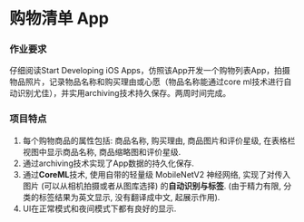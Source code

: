 # 购物清单 App

### 作业要求

仔细阅读Start Developing iOS Apps，仿照该App开发一个购物列表App，拍摄物品照片，记录物品名称和购买理由或心愿（物品名称能通过core ml技术进行自动识别尤佳），并实用archiving技术持久保存。两周时间完成。



### 项目特点

1. 每个购物商品的属性包括: 商品名称, 购买理由, 商品图片和评价星级, 在表格栏视图中显示商品名称, 商品缩略图和评价星级.
2. 通过archiving技术实现了App数据的持久化保存.
3. 通过**CoreML**技术, 使用自带的轻量级 MobileNetV2 神经网络, 实现了对传入图片 (可以从相机拍摄或者从图库选择) 的**自动识别与标签**. (由于精力有限, 分类的标签结果为英文显示, 没有翻译成中文, 起展示作用).
4. UI在正常模式和夜间模式下都有良好的显示.
